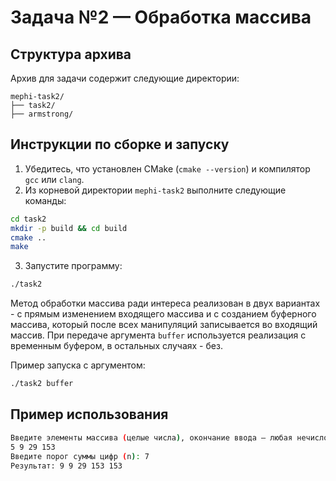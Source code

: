 # Задача №2 — Обработка массива

## Структура архива

Архив для задачи содержит следующие директории:

```
mephi-task2/
├── task2/
├── armstrong/
```

## Инструкции по сборке и запуску

1. Убедитесь, что установлен CMake (`cmake --version`) и компилятор `gcc` или `clang`.
2. Из корневой директории `mephi-task2` выполните следующие команды:

```bash
cd task2
mkdir -p build && cd build
cmake ..
make
```

3. Запустите программу:

```bash
./task2
```

Метод обработки массива ради интереса реализован в двух вариантах - с прямым изменением входящего массива и с созданием буферного массива, который после всех манипуляций записывается во входящий массив. При передаче аргумента `buffer` используется реализация с временным буфером, в остальных случаях - без.

Пример запуска с аргументом:

```bash
./task2 buffer
```

## Пример использования

```bash
Введите элементы массива (целые числа), окончание ввода — любая нечисловая строка:
5 9 29 153
Введите порог суммы цифр (n): 7
Результат: 9 9 29 153 153
```
